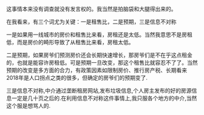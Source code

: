 这事情本来没有调查就没有发言权的。我当然是拍脑袋和大腿得出来的。

在我看来，有三个词尤为关键：一是租售比，二是预期，三是信息不对称

一是如果用一线城市的房价和租售比来看，房租还是太低。当然我意思不是房租低，而是房价的畸形导致了从租售比来看，房租太低。

二是预期，如果房爷们预测房价还会长期快速增长，那房爷们是不在乎这点租金的，也就是能容许房租低。可是预期一旦改变，那这个租售比就容忍不了了。当然预期的改变是多方面的合力，有政策因素如限制房价、推行房产税、长期看来2018年是人口拐点之类的很多，但确定的房爷们的预期变了.

三是信息不对称,中介通过垄断租房网站,发布垃圾信息,个人房主发布的好的房源信息一定是几十页之后的.在利用信息不对称这件事情上,我只服各个地方的中介,当然这个服是想骂人的.

